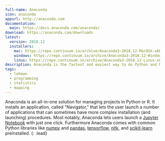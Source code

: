 ```yaml
---
full-name: Anaconda
icon: anaconda
appurl: http://anaconda.com
documentation: 
  main: https://docs.anaconda.com/anaconda/
download: https://anaconda.com/downloads
latest:
  version: 2018.12
  installers:
    mac: https://repo.continuum.io/archive/Anaconda3-2018.12-MacOSX-x86_64.pkg
    windows: https://repo.continuum.io/archive/Anaconda3-2018.12-Windows-x86_64.exe
    linux: https://repo.continuum.io/archive/Anaconda3-2018.12-Linux-x86_64.sh
description: Anaconda is the fastest and easiest way to do Python and R data science and machine learning on Linux, Windows, and Mac OS X.
tags:
  - lehman
  - programming
  - statistics
  - mapping
---
```


Anaconda is an all-in-one solution for managing projects in Python or R. It
installs an application, called “Navigator,” that lets the user launch a
number of applications that can sometimes have more complex installation (and
launching) procedures. Most notably, Anaconda lets users launch a [Jupyter
Notebook](https://jupyter-notebook.readthedocs.io/en/stable/) with just one
click. Furthermore Anaconda comes with common Python libraries like
[numpy](http://numpy.scipy.org/) and [pandas](http://pandas.pydata.org/),
[tensorflow](http://tensorflow.org/), [nltk](http://nltk.org/), and
[scikit-learn](http://scikit-learn.org/) preinstalled.
{: .lead}

